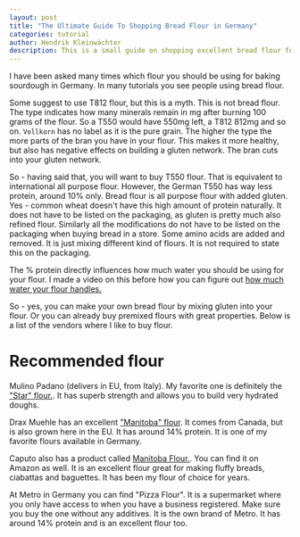 ```yaml
---
layout: post
title: "The Ultimate Guide To Shopping Bread Flour in Germany"
categories: tutorial
author: Hendrik Kleinwächter
description: This is a small guide on shopping excellent bread flour for your sourdough in Germany.
---
```


I have been asked many times which flour you should be using for baking sourdough in Germany. In many tutorials you see people using bread flour.

Some suggest to use T812 flour, but this is a myth. This is not bread flour. The type indicates how many minerals remain in mg after burning 100 grams of the flour. So a T550 would have 550mg left, a T812 812mg and so on. `Vollkorn` has no label as it is the pure grain. The higher the type the more parts of the bran you have in your flour. This makes it more healthy, but also has negative effects on building a gluten network. The bran cuts into your gluten network.

So - having said that, you will want to buy T550 flour. That is equivalent to international all purpose flour. However, the German T550 has way less protein, around 10% only. Bread flour is all purpose flour with added gluten. Yes - common wheat doesn't have this high amount of protein naturally. It does not have to be listed on the packaging, as gluten is pretty much also refined flour. Similarly all the modifications do not have to be listed on the packaging when buying bread in a store. Some amino acids are added and removed. It is just mixing different kind of flours. It is not required to state this on the packaging.

The % protein directly influences how much water you should be using for your flour. I made a video on this before how you can figure out [how much water your flour handles.](https://youtu.be/s1gM_jziXcI)

So - yes, you can make your own bread flour by mixing gluten into your flour. Or you can already buy premixed flours with great properties. Below is a list of the vendors where I like to buy flour.

# Recommended flour

Mulino Padano (delivers in EU, from Italy). My favorite one is definitely the ["Star" flour.](https://www.mulinopadano.it/cms/wp-content/uploads/2017/08/Professione-Fornaio_Star_Mulino-Padano.pdf). It has superb strength and allows you to build very hydrated doughs.

Drax Muehle has an excellent ["Manitoba" flour](https://drax.biodeliver.de/produkte/suche/?term=manitoba). It comes from Canada, but is also grown here in the EU. It has around 14% protein. It is one of my favorite flours available in Germany.

Caputo also has a product called [Manitoba Flour.](https://www.mulinocaputo.it/en/flour/la-linea-cucina/manitoba). You can find it on Amazon as well. It is an excellent flour great for making fluffy breads, ciabattas and baguettes. It has been my flour of choice for years.

At Metro in Germany you can find "Pizza Flour". It is a supermarket where you only have access to when you have a business registered. Make sure you buy the one without any additives. It is the own brand of Metro. It has around 14% protein and is an excellent flour too.